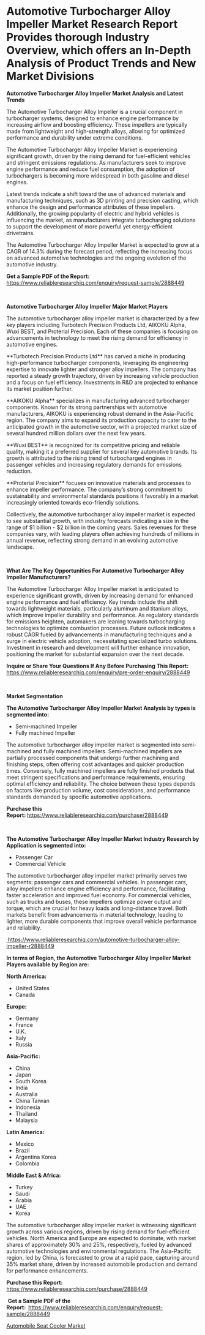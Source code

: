 <p><h1>Automotive Turbocharger Alloy Impeller Market Research Report Provides thorough Industry Overview, which offers an In-Depth Analysis of Product Trends and New Market Divisions</h1></p><p><strong>Automotive Turbocharger Alloy Impeller Market Analysis and Latest Trends</strong></p>
<p><p>The Automotive Turbocharger Alloy Impeller is a crucial component in turbocharger systems, designed to enhance engine performance by increasing airflow and boosting efficiency. These impellers are typically made from lightweight and high-strength alloys, allowing for optimized performance and durability under extreme conditions. </p><p>The Automotive Turbocharger Alloy Impeller Market is experiencing significant growth, driven by the rising demand for fuel-efficient vehicles and stringent emissions regulations. As manufacturers seek to improve engine performance and reduce fuel consumption, the adoption of turbochargers is becoming more widespread in both gasoline and diesel engines. </p><p>Latest trends indicate a shift toward the use of advanced materials and manufacturing techniques, such as 3D printing and precision casting, which enhance the design and performance attributes of these impellers. Additionally, the growing popularity of electric and hybrid vehicles is influencing the market, as manufacturers integrate turbocharging solutions to support the development of more powerful yet energy-efficient drivetrains. </p><p>The Automotive Turbocharger Alloy Impeller Market is expected to grow at a CAGR of 14.3% during the forecast period, reflecting the increasing focus on advanced automotive technologies and the ongoing evolution of the automotive industry.</p></p>
<p><strong>Get a Sample PDF of the Report:&nbsp;</strong> <a href="https://www.reliableresearchiq.com/enquiry/request-sample/2888449?utm_campaign=3441&utm_medium=2&utm_source=Github&utm_content=ia&utm_term=14032025&utm_id=automotive-turbocharger-alloy-impeller">https://www.reliableresearchiq.com/enquiry/request-sample/2888449</a></p>
<p>&nbsp;</p>
<p><strong>Automotive Turbocharger Alloy Impeller Major Market Players</strong></p>
<p><p>The automotive turbocharger alloy impeller market is characterized by a few key players including Turbotech Precision Products Ltd, AIKOKU Alpha, Wuxi BEST, and Proterial Precision. Each of these companies is focusing on advancements in technology to meet the rising demand for efficiency in automotive engines.</p><p>**Turbotech Precision Products Ltd** has carved a niche in producing high-performance turbocharger components, leveraging its engineering expertise to innovate lighter and stronger alloy impellers. The company has reported a steady growth trajectory, driven by increasing vehicle production and a focus on fuel efficiency. Investments in R&D are projected to enhance its market position further.</p><p>**AIKOKU Alpha** specializes in manufacturing advanced turbocharger components. Known for its strong partnerships with automotive manufacturers, AIKOKU is experiencing robust demand in the Asia-Pacific region. The company aims to expand its production capacity to cater to the anticipated growth in the automotive sector, with a projected market size of several hundred million dollars over the next few years.</p><p>**Wuxi BEST** is recognized for its competitive pricing and reliable quality, making it a preferred supplier for several key automotive brands. Its growth is attributed to the rising trend of turbocharged engines in passenger vehicles and increasing regulatory demands for emissions reduction.</p><p>**Proterial Precision** focuses on innovative materials and processes to enhance impeller performance. The company’s strong commitment to sustainability and environmental standards positions it favorably in a market increasingly oriented towards eco-friendly solutions.</p><p>Collectively, the automotive turbocharger alloy impeller market is expected to see substantial growth, with industry forecasts indicating a size in the range of $1 billion - $2 billion in the coming years. Sales revenues for these companies vary, with leading players often achieving hundreds of millions in annual revenue, reflecting strong demand in an evolving automotive landscape.</p></p>
<p>&nbsp;</p>
<p><strong>What Are The Key Opportunities For Automotive Turbocharger Alloy Impeller Manufacturers?</strong></p>
<p><p>The Automotive Turbocharger Alloy Impeller market is anticipated to experience significant growth, driven by increasing demand for enhanced engine performance and fuel efficiency. Key trends include the shift towards lightweight materials, particularly aluminum and titanium alloys, which improve impeller durability and performance. As regulatory standards for emissions heighten, automakers are leaning towards turbocharging technologies to optimize combustion processes. Future outlook indicates a robust CAGR fueled by advancements in manufacturing techniques and a surge in electric vehicle adoption, necessitating specialized turbo solutions. Investment in research and development will further enhance innovation, positioning the market for substantial expansion over the next decade.</p></p>
<p><strong>Inquire or Share Your Questions If Any Before Purchasing This Report:</strong> <a href="https://www.reliableresearchiq.com/enquiry/pre-order-enquiry/2888449?utm_campaign=3441&utm_medium=2&utm_source=Github&utm_content=ia&utm_term=14032025&utm_id=automotive-turbocharger-alloy-impeller">https://www.reliableresearchiq.com/enquiry/pre-order-enquiry/2888449</a></p>
<p>&nbsp;</p>
<p><strong>Market Segmentation</strong></p>
<p><strong>The Automotive Turbocharger Alloy Impeller Market Analysis by types is segmented into:</strong></p>
<p><ul><li>Semi-machined Impeller</li><li>Fully machined Impeller</li></ul></p>
<p><p>The automotive turbocharger alloy impeller market is segmented into semi-machined and fully machined impellers. Semi-machined impellers are partially processed components that undergo further machining and finishing steps, often offering cost advantages and quicker production times. Conversely, fully machined impellers are fully finished products that meet stringent specifications and performance requirements, ensuring optimal efficiency and reliability. The choice between these types depends on factors like production volume, cost considerations, and performance standards demanded by specific automotive applications.</p></p>
<p><strong>Purchase this Report:&nbsp;</strong><a href="https://www.reliableresearchiq.com/purchase/2888449?utm_campaign=3441&utm_medium=2&utm_source=Github&utm_content=ia&utm_term=14032025&utm_id=automotive-turbocharger-alloy-impeller">https://www.reliableresearchiq.com/purchase/2888449</a></p>
<p>&nbsp;</p>
<p><strong>The Automotive Turbocharger Alloy Impeller Market Industry Research by Application is segmented into:</strong></p>
<p><ul><li>Passenger Car</li><li>Commercial Vehicle</li></ul></p>
<p><p>The automotive turbocharger alloy impeller market primarily serves two segments: passenger cars and commercial vehicles. In passenger cars, alloy impellers enhance engine efficiency and performance, facilitating faster acceleration and improved fuel economy. For commercial vehicles, such as trucks and buses, these impellers optimize power output and torque, which are crucial for heavy loads and long-distance travel. Both markets benefit from advancements in material technology, leading to lighter, more durable components that improve overall vehicle performance and reliability.</p></p>
<p><a href="https://www.reliableresearchiq.com/automotive-turbocharger-alloy-impeller-r2888449?utm_campaign=3441&utm_medium=2&utm_source=Github&utm_content=ia&utm_term=14032025&utm_id=automotive-turbocharger-alloy-impeller">&nbsp;https://www.reliableresearchiq.com/automotive-turbocharger-alloy-impeller-r2888449</a></p>
<p><strong>In terms of Region, the Automotive Turbocharger Alloy Impeller Market Players available by Region are:</strong></p>
<p>
    <p> <strong> North America: </strong>
        <ul>
            <li>United States</li>
            <li>Canada</li>
        </ul>
        </p> 
    <p> <strong> Europe: </strong>
        <ul>
            <li>Germany</li>
            <li>France</li>
            <li>U.K.</li>
            <li>Italy</li>
            <li>Russia</li>
        </ul>
        </p> 
    <p> <strong> Asia-Pacific: </strong>
        <ul>
            <li>China</li>
            <li>Japan</li>
            <li>South Korea</li>
            <li>India</li>
            <li>Australia</li>
            <li>China Taiwan</li>
            <li>Indonesia</li>
            <li>Thailand</li>
            <li>Malaysia</li>
        </ul>
        </p> 
    <p> <strong> Latin America: </strong>
        <ul>
            <li>Mexico</li>
            <li>Brazil</li>
            <li>Argentina Korea</li>
            <li>Colombia</li>
        </ul>
        </p> 
    <p> <strong> Middle East & Africa: </strong>
        <ul>
            <li>Turkey</li>
            <li>Saudi</li>
            <li>Arabia</li>
            <li>UAE</li>
            <li>Korea</li>
        </ul>
    </p>
    </p>
<p><p>The automotive turbocharger alloy impeller market is witnessing significant growth across various regions, driven by rising demand for fuel-efficient vehicles. North America and Europe are expected to dominate, with market shares of approximately 30% and 25%, respectively, fueled by advanced automotive technologies and environmental regulations. The Asia-Pacific region, led by China, is forecasted to grow at a rapid pace, capturing around 35% market share, driven by increased automobile production and demand for performance enhancements.</p></p>
<p><strong>Purchase this Report: </strong><a href="https://www.reliableresearchiq.com/purchase/2888449?utm_campaign=3441&utm_medium=2&utm_source=Github&utm_content=ia&utm_term=14032025&utm_id=automotive-turbocharger-alloy-impeller">https://www.reliableresearchiq.com/purchase/2888449</a></p>
<p>&nbsp;<strong>Get a Sample PDF of the Report:&nbsp;&nbsp;</strong><a href="https://www.reliableresearchiq.com/enquiry/request-sample/2888449?utm_campaign=3441&utm_medium=2&utm_source=Github&utm_content=ia&utm_term=14032025&utm_id=automotive-turbocharger-alloy-impeller">https://www.reliableresearchiq.com/enquiry/request-sample/2888449</a></p>
<p><strong></strong></p>
<p><p><a href="https://github.com/shrebasokib/Market-Research-Report-List-1/blob/main/automobile-seat-cooler-market.md?utm_campaign=3441&utm_medium=2&utm_source=Github&utm_content=ia&utm_term=14032025&utm_id=automotive-turbocharger-alloy-impeller">Automobile Seat Cooler Market</a></p></p>